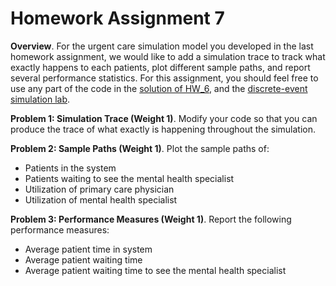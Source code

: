 # Homework Assignment 7

**Overview**. For the urgent care simulation model you developed in the last homework assignment, 
we would like to add a simulation trace to track what exactly happens to each patients, 
plot different sample paths, and report several performance statistics. 
For this assignment, you should feel free to use any part of the code in 
the [solution of HW_6](https://github.com/HPM573/HW_6_Solution), and 
 the [discrete-event simulation lab](https://github.com/HPM573/Lab_DiscreteEventSimulation).

**Problem 1: Simulation Trace (Weight 1)**. 
Modify your code so that you can produce the trace of what exactly is happening throughout the simulation.

**Problem 2: Sample Paths (Weight 1)**. Plot the sample paths of: 
- Patients in the system
- Patients waiting to see the mental health specialist
- Utilization of primary care physician
- Utilization of mental health specialist

**Problem 3: Performance Measures (Weight 1)**. Report the following performance measures:
- Average patient time in system
- Average patient waiting time
- Average patient waiting time to see the mental health specialist
